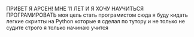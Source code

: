 ПРИВЕТ Я АРСЕН! 
МНЕ 11 ЛЕТ И Я ХОЧУ НАУЧИТЬСЯ ПРОГРАМИРОВАТЬ
моя цель стать програмистом
сюда я буду кидать легкие скрипты на Python
которые я сделал по тутору и не только
не судите строго я только начинаю учится

